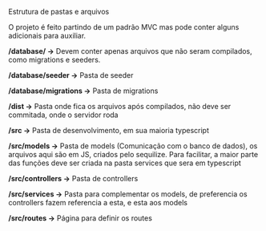 Estrutura de pastas e arquivos

O projeto é feito partindo de um padrão MVC mas pode conter alguns adicionais para auxiliar.

**/database/ -\>**  Devem conter apenas arquivos que não seram compilados, como migrations e seeders.

**/database/seeder -\>** Pasta de seeder

**/database/migrations -\>** Pasta de migrations

**/dist -\>** Pasta onde fica os arquivos após compilados, não deve ser commitada, onde o servidor roda

**/src -\>** Pasta de desenvolvimento, em sua maioria typescript

**/src/models -\>** Pasta de models (Comunicação com o banco de dados), os arquivos aqui são em JS, criados pelo sequilize. Para facilitar, a maior parte das funções deve ser criada na pasta services que sera em typescript

**/src/controllers -\>** Pasta de controllers

**/src/services -\>**  Pasta para complementar os models, de preferencia os controllers fazem referencia a esta, e esta aos models

**/src/routes -\>** Página para definir os routes